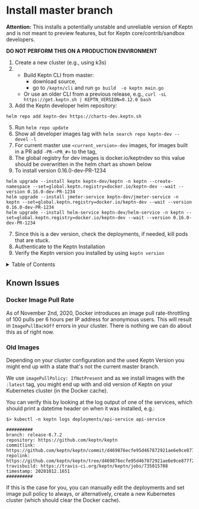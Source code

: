 # Install master branch

**Attention:** This installs a potentially unstable and unreliable version of Keptn and is not meant to preview features, but for Keptn core/contrib/sandbox developers.

**DO NOT PERFORM THIS ON A PRODUCTION ENVIRONMENT**

1. Create a new cluster (e.g., using k3s)
2. - Build Keptn CLI from master:
      - download source, 
      - go to `/keptn/cli` and run `go build  -o keptn main.go`
   - Or use an older CLI from a previous release, e.g., `curl -sL https://get.keptn.sh | KEPTN_VERSION=0.12.0 bash`
4. Add the Keptn developer helm repository:
```
helm repo add keptn-dev https://charts-dev.keptn.sh
```
5. Run `helm repo update`
6. Show all developer images tag with `helm search repo keptn-dev --devel -l `
7. For current master use `<current_version>-dev` images, for images built in a PR add `-PR-<PR_#>` to the tag,
8. The global registry for dev images is docker.io/keptndev so this value should be overwritten in the helm chart as shown below
9. To install version 0.16.0-dev-PR-1234
``` 
helm upgrade --install keptn keptn-dev/keptn -n keptn --create-namespace --set=global.keptn.registry=docker.io/keptn-dev --wait --version 0.16.0-dev-PR-1234
helm upgrade --install jmeter-service keptn-dev/jmeter-service -n keptn --set=global.keptn.registry=docker.io/keptn-dev --wait --version 0.16.0-dev-PR-1234
helm upgrade --install helm-service keptn-dev/helm-service -n keptn --set=global.keptn.registry=docker.io/keptn-dev --wait --version 0.16.0-dev-PR-1234

```
7. Since this is a dev version, check the deployments, if needed, kill pods that are stuck.
8. Authenticate to the Keptn Installation
9. Verify the Keptn version you installed by using `keptn version`


<details>
<summary>Table of Contents</summary>

<!-- toc -->

- [Install master branch](#install-master-branch)
  - [Known Issues](#known-issues)
    - [Docker Image Pull Rate](#docker-image-pull-rate)
    - [Old Images](#old-images)

<!-- tocstop -->

</details>

## Known Issues

### Docker Image Pull Rate
As of November 2nd, 2020, Docker introduces an image pull rate-throttling of 100 pulls per 6 hours per IP address for anonymous users.
This will result in `ImagePullBackOff` errors in your cluster. There is nothing we can do about this as of right now.

### Old Images
Depending on your cluster configuration and the used Keptn Version you might end up with a state that's not the current master branch.

We use `imagePullPolicy: IfNotPresent` and as we install images with the `:latest` tag, you might end up with and old version of Keptn on your Kubernetes cluster (in the Docker cache).

You can verify this by looking at the log output of one of the services, which should print a datetime header on when it was installed, e.g.:
```
$> kubectl -n keptn logs deployments/api-service api-service

##########
branch: release-0.7.2
repository: https://github.com/keptn/keptn
commitlink: https://github.com/keptn/keptn/commit/d469876ecfe95d467872921ae6e9ce877f2ccca6
repolink: https://github.com/keptn/keptn/tree/d469876ecfe95d467872921ae6e9ce877f2ccca6
travisbuild: https://travis-ci.org/keptn/keptn/jobs/735015708
timestamp: 20201012.1651
##########

```

If this is the case for you, you can manually edit the deployments and set image pull policy to always, or alternatively, create a new Kubernetes cluster (which should clear the Docker cache).
